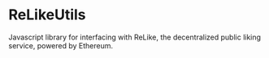 # ReLikeUtils

Javascript library for interfacing with ReLike, the decentralized public liking service, powered by Ethereum.
